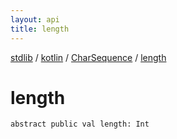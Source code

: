 ```yaml
---
layout: api
title: length
---
```

[stdlib](../../index.md) / [kotlin](../index.md) / [CharSequence](index.md) / [length](length.md)

# length

```
abstract public val length: Int
```
